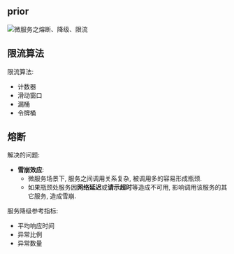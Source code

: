 
## prior
![微服务之熔断、降级、限流](https://blog.csdn.net/aa1215018028/article/details/81700796)

## 限流算法 

限流算法:
* 计数器
* 滑动窗口
* 漏桶
* 令牌桶

## 熔断

解决的问题:
* **雪崩效应**: 
  * 微服务场景下, 服务之间调用关系复杂, 被调用多的容易形成瓶颈. 
  * 如果瓶颈处服务因**网络延迟**或**请示超时**等造成不可用, 影响调用该服务的其它服务, 造成雪崩.

服务降级参考指标:
* 平均响应时间
* 异常比例
* 异常数量




